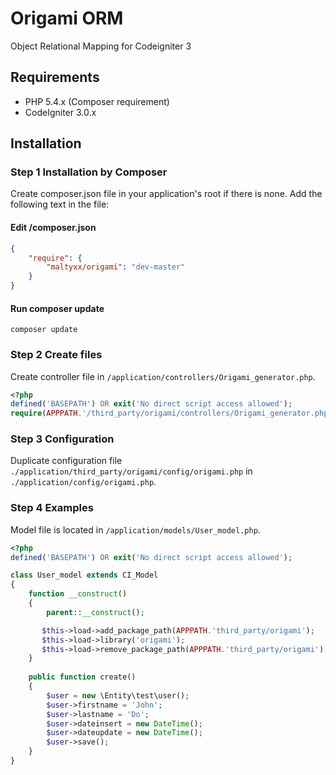 # Origami ORM
Object Relational Mapping for Codeigniter 3

## Requirements

- PHP 5.4.x (Composer requirement)
- CodeIgniter 3.0.x

## Installation
### Step 1 Installation by Composer
Create composer.json file in your application's root if there is none. Add the following text in the file:
#### Edit /composer.json
```json
{
    "require": {
        "maltyxx/origami": "dev-master"
    }
}
```
#### Run composer update
```shell
composer update
```

### Step 2 Create files
Create controller file in `/application/controllers/Origami_generator.php`.
```php
<?php
defined('BASEPATH') OR exit('No direct script access allowed');
require(APPPATH.'/third_party/origami/controllers/Origami_generator.php');
```

### Step 3 Configuration
Duplicate configuration file `./application/third_party/origami/config/origami.php` in `./application/config/origami.php`.

### Step 4 Examples
Model file is located in `/application/models/User_model.php`.
```php
<?php
defined('BASEPATH') OR exit('No direct script access allowed');

class User_model extends CI_Model
{
    function __construct()
    {
        parent::__construct();

       $this->load->add_package_path(APPPATH.'third_party/origami');
       $this->load->library('origami');
       $this->load->remove_package_path(APPPATH.'third_party/origami');
    }
    
    public function create()
    {
        $user = new \Entity\test\user();
        $user->firstname = 'John';
        $user->lastname = 'Do';
        $user->dateinsert = new DateTime();
        $user->dateupdate = new DateTime();
        $user->save();
    }
}
```
